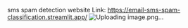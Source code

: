 sms spam detection website Link: https://email-sms-spam-classification.streamlit.app/
![Uploading image.png…]()

